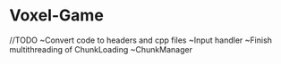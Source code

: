 # Voxel-Game
//TODO
~Convert code to headers and cpp files 
~Input handler
~Finish multithreading of ChunkLoading
~ChunkManager

